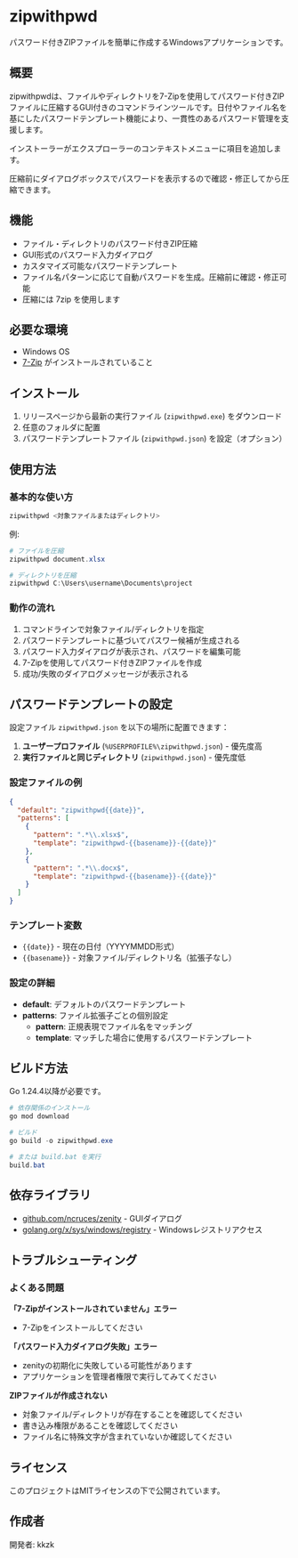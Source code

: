 # zipwithpwd

パスワード付きZIPファイルを簡単に作成するWindowsアプリケーションです。

## 概要

zipwithpwdは、ファイルやディレクトリを7-Zipを使用してパスワード付きZIPファイルに圧縮するGUI付きのコマンドラインツールです。日付やファイル名を基にしたパスワードテンプレート機能により、一貫性のあるパスワード管理を支援します。

インストーラーがエクスプローラーのコンテキストメニューに項目を追加します。

圧縮前にダイアログボックスでパスワードを表示するので確認・修正してから圧縮できます。

## 機能

- ファイル・ディレクトリのパスワード付きZIP圧縮
- GUI形式のパスワード入力ダイアログ
- カスタマイズ可能なパスワードテンプレート
- ファイル名パターンに応じて自動パスワードを生成。圧縮前に確認・修正可能
- 圧縮には 7zip を使用します

## 必要な環境

- Windows OS
- [7-Zip](https://www.7-zip.org/) がインストールされていること

## インストール

1. リリースページから最新の実行ファイル (`zipwithpwd.exe`) をダウンロード
2. 任意のフォルダに配置
3. パスワードテンプレートファイル (`zipwithpwd.json`) を設定（オプション）

## 使用方法

### 基本的な使い方

```powershell
zipwithpwd <対象ファイルまたはディレクトリ>
```

例:
```powershell
# ファイルを圧縮
zipwithpwd document.xlsx

# ディレクトリを圧縮
zipwithpwd C:\Users\username\Documents\project
```

### 動作の流れ

1. コマンドラインで対象ファイル/ディレクトリを指定
2. パスワードテンプレートに基づいてパスワー候補が生成される
3. パスワード入力ダイアログが表示され、パスワードを編集可能
4. 7-Zipを使用してパスワード付きZIPファイルを作成
5. 成功/失敗のダイアログメッセージが表示される

## パスワードテンプレートの設定

設定ファイル `zipwithpwd.json` を以下の場所に配置できます：

1. **ユーザープロファイル** (`%USERPROFILE%\zipwithpwd.json`) - 優先度高
2. **実行ファイルと同じディレクトリ** (`zipwithpwd.json`) - 優先度低

### 設定ファイルの例

```json
{
  "default": "zipwithpwd{{date}}",
  "patterns": [
    {
      "pattern": ".*\\.xlsx$",
      "template": "zipwithpwd-{{basename}}-{{date}}"
    },
    {
      "pattern": ".*\\.docx$",
      "template": "zipwithpwd-{{basename}}-{{date}}"
    }
  ]
}
```

### テンプレート変数

- `{{date}}` - 現在の日付（YYYYMMDD形式）
- `{{basename}}` - 対象ファイル/ディレクトリ名（拡張子なし）

### 設定の詳細

- **default**: デフォルトのパスワードテンプレート
- **patterns**: ファイル拡張子ごとの個別設定
  - **pattern**: 正規表現でファイル名をマッチング
  - **template**: マッチした場合に使用するパスワードテンプレート

## ビルド方法

Go 1.24.4以降が必要です。

```powershell
# 依存関係のインストール
go mod download

# ビルド
go build -o zipwithpwd.exe

# または build.bat を実行
build.bat
```

## 依存ライブラリ

- [github.com/ncruces/zenity](https://github.com/ncruces/zenity) - GUIダイアログ
- [golang.org/x/sys/windows/registry](https://pkg.go.dev/golang.org/x/sys/windows/registry) - Windowsレジストリアクセス

## トラブルシューティング

### よくある問題

**「7-Zipがインストールされていません」エラー**
- 7-Zipをインストールしてください

**「パスワード入力ダイアログ失敗」エラー**
- zenityの初期化に失敗している可能性があります
- アプリケーションを管理者権限で実行してみてください

**ZIPファイルが作成されない**
- 対象ファイル/ディレクトリが存在することを確認してください
- 書き込み権限があることを確認してください
- ファイル名に特殊文字が含まれていないか確認してください

## ライセンス

このプロジェクトはMITライセンスの下で公開されています。

## 作成者

開発者: kkzk
